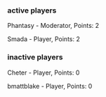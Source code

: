 ### active players
Phantasy - Moderator, Points: 2

Smada - Player, Points: 2

### inactive players

Cheter - Player, Points: 0

bmattblake - Player, Points: 0
